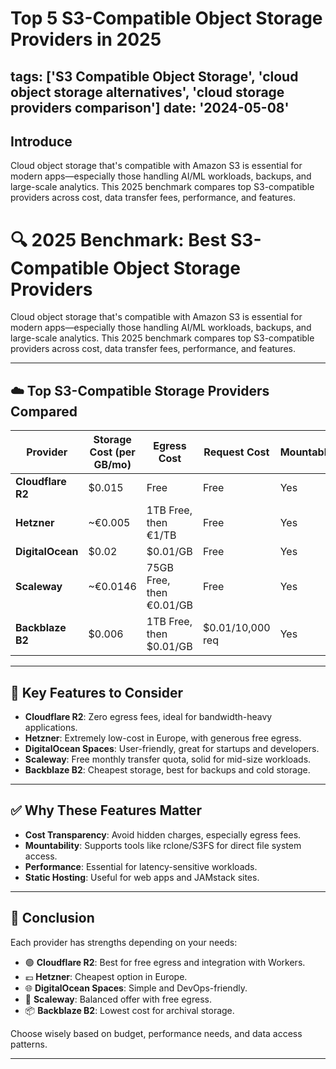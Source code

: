 # Top 5 S3-Compatible Object Storage Providers in 2025

tags: ['S3 Compatible Object Storage', 'cloud object storage alternatives', 'cloud storage providers comparison']
date: '2024-05-08'
---

## Introduce
Cloud object storage that's compatible with Amazon S3 is essential for modern apps—especially those handling AI/ML workloads, backups, and large-scale analytics. This 2025 benchmark compares top S3-compatible providers across cost, data transfer fees, performance, and features.


# 🔍 2025 Benchmark: Best S3-Compatible Object Storage Providers

Cloud object storage that's compatible with Amazon S3 is essential for modern apps—especially those handling AI/ML workloads, backups, and large-scale analytics. This 2025 benchmark compares top S3-compatible providers across cost, data transfer fees, performance, and features.

---

## ☁️ Top S3-Compatible Storage Providers Compared

| Provider         | Storage Cost (per GB/mo) | Egress Cost              | Request Cost         | Mountable | Static Site Hosting |
|------------------|--------------------------|--------------------------|----------------------|-----------|----------------------|
| **Cloudflare R2** | $0.015                   | Free                     | Free                 | Yes       | Yes                  |
| **Hetzner**       | ~€0.005                  | 1TB Free, then €1/TB     | Free                 | Yes       | No                   |
| **DigitalOcean**  | $0.02                    | $0.01/GB                 | Free                 | Yes       | Yes                  |
| **Scaleway**      | ~€0.0146                 | 75GB Free, then €0.01/GB | Free                 | Yes       | Yes                  |
| **Backblaze B2**  | $0.006                   | 1TB Free, then $0.01/GB  | $0.01/10,000 req     | Yes       | No                   |

---

## 🧩 Key Features to Consider

- **Cloudflare R2**: Zero egress fees, ideal for bandwidth-heavy applications.
- **Hetzner**: Extremely low-cost in Europe, with generous free egress.
- **DigitalOcean Spaces**: User-friendly, great for startups and developers.
- **Scaleway**: Free monthly transfer quota, solid for mid-size workloads.
- **Backblaze B2**: Cheapest storage, best for backups and cold storage.

---

## ✅ Why These Features Matter

- **Cost Transparency**: Avoid hidden charges, especially egress fees.
- **Mountability**: Supports tools like rclone/S3FS for direct file system access.
- **Performance**: Essential for latency-sensitive workloads.
- **Static Hosting**: Useful for web apps and JAMstack sites.

---

## 🏁 Conclusion

Each provider has strengths depending on your needs:

- 🟢 **Cloudflare R2**: Best for free egress and integration with Workers.
- 💶 **Hetzner**: Cheapest option in Europe.
- 🌐 **DigitalOcean Spaces**: Simple and DevOps-friendly.
- 🧪 **Scaleway**: Balanced offer with free egress.
- 📦 **Backblaze B2**: Lowest cost for archival storage.

Choose wisely based on budget, performance needs, and data access patterns.

---
